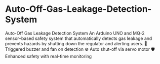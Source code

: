 # Auto-Off-Gas-Leakage-Detection-System
Auto-Off Gas Leakage Detection System An Arduino UNO and MQ-2 sensor–based safety system that automatically detects gas leakage and prevents hazards by shutting down the regulator and alerting users.  🔔 Triggered buzzer and fan on detection ⚙️ Auto shut-off via servo motor 🛡️ Enhanced safety with real-time monitoring
